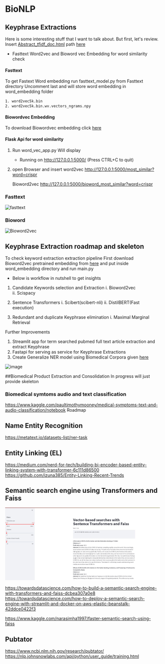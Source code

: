 # BioNLP

## Keyphrase Extractions

Here is some interesting stuff that I want to talk about.  But first, let's review.
Insert [Abstract_tfidf_doc.html](Abstract_tfidf_doc.html)
path [here](https://htmlpreview.github.io/?) 

* Fasttext Word2vec and Bioword vec Embedding for word similarity check

#### Fasttext
To get Fastext Word embedding run fasttext_model.py from Fasttext directory 
Uncomment last and will store word embedding in word_embedding folder

    1. word2vec5k.bin
    2. word2vec5k.bin.wv.vectors_ngrams.npy

#### Biowordvec Embedding
To download Biowordvec embedding click 
[here](https://figshare.com/articles/dataset/Improving_Biomedical_Word_Embeddings_with_Subword_Information_and_MeSH_Ontology/6882647)

#### Flask Api for word similarity 
1. Run word_vec_app.py 
   Will display
   * Running on http://127.0.0.1:5000/ (Press CTRL+C to quit)

2. open Browser and insert
    word2vec
    http://127.0.0.1:5000/most_similar?word=crispr

    Bioword2vec
    http://127.0.0.1:5000/bioword_most_similar?word=crispr


### Fasttext 
![fasttext](Keyphrase_Extraction_and_Normalization/fasttext_word_similarity.JPG)

### Bioword 
![Bioword2vec](Keyphrase_Extraction_and_Normalization/biowordvec_word_similarity.JPG)

## Keyphrase Extraction roadmap and skeleton
To check keyword extraction extraction pipeline
First download Bioword2vec pretrained embedding from [here](https://figshare.com/articles/dataset/Improving_Biomedical_Word_Embeddings_with_Subword_Information_and_MeSH_Ontology/6882647)
and put inside word_embedding directory and run main.py

* Below is workflow in nutshell to get insights 
1. Candidate Keywords selection and Extraction
   i.  Bioword2vec  
   ii. Scispacy
   
2. Sentence Transformers
   i.  Scibert(scibert-nli)
   ii. DistilBERT(Fast execution)

3. Redundant and duplicate Keyphrase elimination
   i. Maximal Marginal Retrieval
   
Further Improvements
1. Streamlit app for term searched pubmed full text article extraction and extract Keyphrase
2. Fastapi for serving as service for Keyphrase Extractions
3. Create Generalize NER model using Biomedical Corpora given [here](https://github.com/BaderLab/Biomedical-Corpora)


![image](Knowledge_graph.png)




##Biomedical Product Extraction and Consolidation
In progress will just provide skeleton 


### Biomedical symtoms audio and text classification
https://www.kaggle.com/paultimothymooney/medical-symptoms-text-and-audio-classification/notebook
Roadmap 

## Name Entity Recognition 
https://metatext.io/datasets-list/ner-task

## Entity Linking (EL)
https://medium.com/nerd-for-tech/building-bi-encoder-based-entity-linking-system-with-transformer-6c111d86500
https://github.com/izuna385/Entity-Linking-Recent-Trends

## Semantic search engine using Transformers and Faiss
![semantic](./semantic_search_engine/Semantic_search_sentencetransformers_Faiss.JPG)

https://towardsdatascience.com/how-to-build-a-semantic-search-engine-with-transformers-and-faiss-dcbea307a0e8
https://towardsdatascience.com/how-to-deploy-a-semantic-search-engine-with-streamlit-and-docker-on-aws-elastic-beanstalk-42ddce0422f3

https://www.kaggle.com/narasimha1997/faster-semantic-search-using-faiss

## Pubtator
https://www.ncbi.nlm.nih.gov/research/pubtator/
https://nlp.johnsnowlabs.com/api/python/user_guide/training.html
